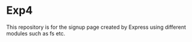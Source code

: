 # Exp4
This repository is for the signup page created by Express using different modules such as fs etc.
